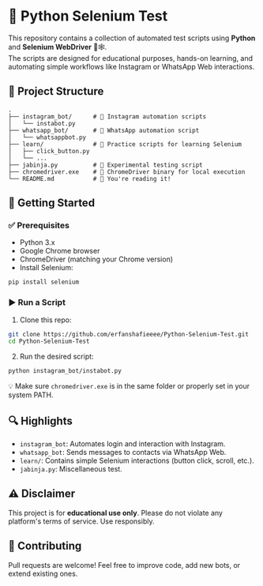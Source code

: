 # 🧪 Python Selenium Test

This repository contains a collection of automated test scripts using **Python** and **Selenium WebDriver** 🐍🕸️.  
The scripts are designed for educational purposes, hands-on learning, and automating simple workflows like Instagram or WhatsApp Web interactions.

## 📂 Project Structure

```
.
├── instagram_bot/      # 🤖 Instagram automation scripts
│   └── instabot.py
├── whatsapp_bot/       # 💬 WhatsApp automation script
│   └── whatsappbot.py
├── learn/              # 🧠 Practice scripts for learning Selenium
│   ├── click_button.py
│   └── ...
├── jabinja.py          # 🧪 Experimental testing script
├── chromedriver.exe    # 🔧 ChromeDriver binary for local execution
└── README.md           # 📖 You're reading it!
```

## 🚀 Getting Started

### ✅ Prerequisites

- Python 3.x
- Google Chrome browser
- ChromeDriver (matching your Chrome version)
- Install Selenium:

```bash
pip install selenium
```

### ▶️ Run a Script

1. Clone this repo:

```bash
git clone https://github.com/erfanshafieeee/Python-Selenium-Test.git
cd Python-Selenium-Test
```

2. Run the desired script:

```bash
python instagram_bot/instabot.py
```

💡 Make sure `chromedriver.exe` is in the same folder or properly set in your system PATH.

## 🔍 Highlights

- `instagram_bot`: Automates login and interaction with Instagram.
- `whatsapp_bot`: Sends messages to contacts via WhatsApp Web.
- `learn/`: Contains simple Selenium interactions (button click, scroll, etc.).
- `jabinja.py`: Miscellaneous test.

## ⚠️ Disclaimer

This project is for **educational use only**. Please do not violate any platform's terms of service. Use responsibly.

## 🤝 Contributing

Pull requests are welcome! Feel free to improve code, add new bots, or extend existing ones.


